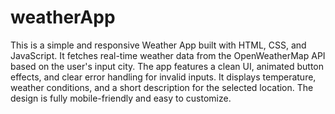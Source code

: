 # weatherApp

This is a simple and responsive Weather App built with HTML, CSS, and JavaScript. It fetches real-time weather data from the OpenWeatherMap API based on the user's input city. The app features a clean UI, animated button effects, and clear error handling for invalid inputs. It displays temperature, weather conditions, and a short description for the selected location. The design is fully mobile-friendly and easy to customize.
